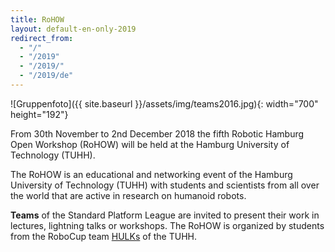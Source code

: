 ```yaml
---
title: RoHOW
layout: default-en-only-2019
redirect_from:
  - "/"
  - "/2019"
  - "/2019/"
  - "/2019/de"
---
```


![Gruppenfoto]({{ site.baseurl }}/assets/img/teams2016.jpg){: width="700" height="192"}

From 30th November to 2nd December 2018 the fifth Robotic Hamburg Open Workshop (RoHOW)
will be held at the Hamburg University of Technology (TUHH).

The RoHOW is an educational and networking event of the Hamburg University of
Technology (TUHH) with students and scientists from all over the world that are
active in research on humanoid robots.

**Teams** of the Standard Platform League are invited to present their work in
lectures, lightning talks or workshops. The RoHOW is organized by students from
the RoboCup team <a href="https://www.hulks.de/">HULKs</a> of the TUHH.

